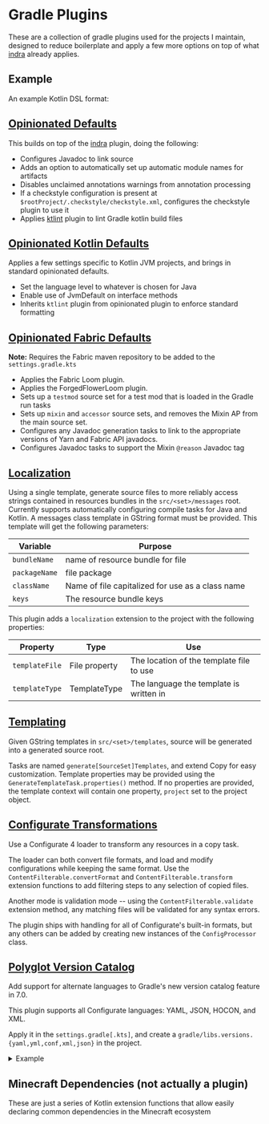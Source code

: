 # Gradle Plugins

These are a collection of gradle plugins used for the projects I maintain, designed to reduce boilerplate and apply a few more options on top of what [indra] already applies.

## Example

An example Kotlin DSL format:

## [Opinionated Defaults](https://plugins.gradle.org/plugin/ca.stellardrift.opinionated)

This builds on top of the [indra] plugin, doing the following:

- Configures Javadoc to link source
- Adds an option to automatically set up automatic module names for artifacts
- Disables unclaimed annotations warnings from annotation processing
- If a checkstyle configuration is present at `$rootProject/.checkstyle/checkstyle.xml`, configures the checkstyle plugin to use it
- Applies [ktlint](https://github.com/JLLeitschuh/ktlint-gradle) plugin to lint Gradle kotlin build files

## [Opinionated Kotlin Defaults](https://plugins.gradle.org/plugin/ca.stellardrift.opinionated.kotlin)

Applies a few settings specific to Kotlin JVM projects, and brings in standard opinionated defaults.

- Set the language level to whatever is chosen for Java
- Enable use of JvmDefault on interface methods
- Inherits `ktlint` plugin from opinionated plugin to enforce standard formatting

## [Opinionated Fabric Defaults](https://plugins.gradle.org/plugin/ca.stellardrift.opinionated.fabric)
**Note:** Requires the Fabric maven repository to be added to the `settings.gradle.kts`

- Applies the Fabric Loom plugin.
- Applies the ForgedFlowerLoom plugin.
- Sets up a `testmod` source set for a test mod that is loaded in the Gradle run tasks
- Sets up `mixin` and `accessor` source sets, and removes the Mixin AP from the main source set.
- Configures any Javadoc generation tasks to link to the appropriate versions of Yarn and Fabric API javadocs.
- Configures Javadoc tasks to support the Mixin `@reason` Javadoc tag

## [Localization](https://plugins.gradle.org/plugin/ca.stellardrift.localization)

Using a single template, generate source files to more reliably access strings contained in resources bundles in the `src/<set>/messages` root. Currently supports automatically configuring compile tasks for Java and Kotlin. A messages class template in GString format must be provided. This template will get the following parameters:

Variable | Purpose
-------- | -------
`bundleName` | name of resource bundle for file
`packageName` | file package
`className` | Name of file capitalized for use as a class name
`keys` | The resource bundle keys

This plugin adds a `localization` extension to the project with the following properties:

Property | Type | Use
-------- | ----- | ------
`templateFile` | File property | The location of the template file to use
`templateType` | TemplateType | The language the template is written in

## [Templating](https://plugins.gradle.org/plugin/ca.stellardrift.templating) 

Given GString templates in `src/<set>/templates`, source will be generated into a generated source root. 

Tasks are named `generate[SourceSet]Templates`, and extend Copy for easy customization. Template properties may be provided using the `GenerateTemplateTask.properties()` method. If no properties are provided, the template context will contain one property, `project` set to the project object.

## [Configurate Transformations](https://plugins.gradle.org/plugin/ca.stellardrift.configurate-transformations)

Use a Configurate 4 loader to transform any resources in a copy task.

The loader can both convert file formats, and load and modify configurations while keeping the same format. Use the `ContentFilterable.convertFormat` and `ContentFilterable.transform` extension functions to add filtering steps to any selection of copied files.

Another mode is validation mode -- using the `ContentFilterable.validate` extension method, any matching files will be validated for any syntax errors. 

The plugin ships with handling for all of Configurate's built-in formats, but any others can be added by creating new instances of the `ConfigProcessor` class.


## [Polyglot Version Catalog](https://plugins.gradle.org/plugin/ca.stellardrift.polyglot-version-catalogs)

Add support for alternate languages to Gradle's new version catalog feature in 7.0.

This plugin supports all Configurate languages: YAML, JSON, HOCON, and XML.

Apply it in the `settings.gradle[.kts]`, and create a `gradle/libs.versions.{yaml,yml,conf,xml,json}` in the project.

<details>
<summary>Example</summary>

**settings.gradle.kts**
```kotlin
plugins {
    id("ca.stellardrift.polyglot-version-catalogs") version "5.0.0"
}

// [...]
```

**gradle/libs.dependencies.yml**
```yaml
# Basic format metadata
metadata:
  format: {version: 1.0}

# Gradle-style version references
versions:
  junit: 5.7.1

# Declare dependencies to generate accessors for
dependencies:
  # Dependencies using version references
  junitApi: {group: &junit org.junit.jupiter, module: junit-jupiter-api, version: { ref: junit }}
  junitEngine: {group: *junit, module: junit-jupiter-engine, version: { ref: junit }}

  # Plain scalar
  assertj: org.assertj:assertj-core:3.19.0

  # Rich versions
  asm: {group: org.ow2.asm, module: asm, version: {strictly: 9.1}}

  # Using yaml anchors to declare versions 
  configurateCore: {group: org.spongepowered, module: configurate-core, version: &configurate 4.0.0}
  configurateHocon: {group: org.spongepowered, module: configurate-hocon, version: *configurate}
  configurateYaml: {group: org.spongepowered, module: configurate-yaml, version: *configurate}

# Dependency bundles, with dependencies from those declared above 
bundles:
  allJunit: [junitApi, junitEngine]
```
</details>

## Minecraft Dependencies (not actually a plugin)

These are just a series of Kotlin extension functions that allow easily declaring common dependencies in the Minecraft ecosystem

[indra]: https://github.com/KyoriPowered/indra
